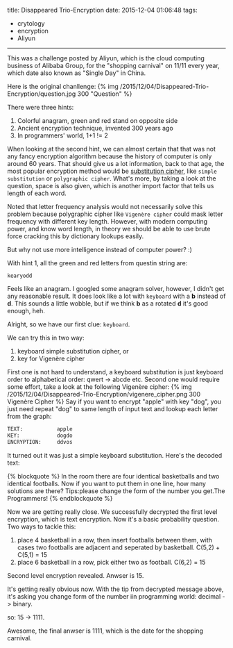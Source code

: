 title: Disappeared Trio-Encryption
date: 2015-12-04 01:06:48
tags:
 - crytology
 - encryption
 - Aliyun
---
This was a challenge posted by Aliyun, which is the cloud computing business of Alibaba Group, for the "shopping carnival" on 11/11 every year, which date also known as "Single Day" in China.

Here is the original chanllenge:
{% img /2015/12/04/Disappeared-Trio-Encryption/question.jpg 300  "Question" %}

There were three hints:
1. Colorful anagram, green and red stand on opposite side
2. Ancient encryption technique, invented 300 years ago
3. In programmers' world, 1+1 != 2

<!-- more -->
When looking at the second hint, we can almost certain that that was not any fancy encryption algorithm because the history of computer is only around 60 years. That should give us a lot information, back to that age, the most popular encryption method would be [substitution cipher](https://en.wikipedia.org/wiki/Substitution_cipher), like `simple substitution` or `polygraphic cipher`. What's more, by taking a look at the question, space is also given, which is another import factor that tells us length of each word.

Noted that letter frequency analysis would not necessarily solve this problem because polygraphic cipher like `Vigenère cipher` could mask letter frequency with different key length. However, with modern computing power, and know word length, in theory we should be able to use brute force cracking this by dictionary lookups easily.

But why not use more intelligence instead of computer power? :)

With hint 1, all the green and red letters from questin string are:
```
kearyodd
```

Feels like an anagram. I googled some anagram solver, however, I didn't get any reasonable result. It does look like a lot with `keyboard` with a **b** instead of **d**. This sounds a little wobble, but if we think **b** as a rotated **d** it's good enough, heh.

Alright, so we have our first clue: `keyboard`.

We can try this in two way:
1. keyboard simple substitution cipher, or
2. key for Vigenère cipher

First one is not hard to understand, a keyboard substitution is just keyboard order to alphabetical order: qwert -> abcde etc.
Second one would require some effort, take a look at the following Vigenère cipher:
{% img /2015/12/04/Disappeared-Trio-Encryption/vigenere_cipher.png 300 Vigenère Cipher %}
Say if you want to encrypt "apple" with key "dog", you just need repeat "dog" to same length of input text and lookup each letter from the graph:
```txt Vigenère Cipher
TEXT: 			apple
KEY:  			dogdo
ENCRYPTION:		ddvos
```
It turned out it was just a simple keyboard substitution. Here's the decoded text:

{% blockquote %}
In the room there are four identical basketballs and two identical footballs. Now if you want to put them in one line, how many solutions are there? Tips:please change the form of the number you get.The Programmers!
{% endblockquote %}

Now we are getting really close. We successfully decrypted the first level encryption, which is text encryption. Now it's a basic probability question. Two ways to tackle this:
1. place 4 basketball in a row, then insert footballs between them, with cases two footballs are adjacent and seperated by basketball. C(5,2) + C(5,1) = 15
2. place 6 basketball in a row, pick either two as football. C(6,2) = 15

Second level encryption revealed. Anwser is 15.

It's getting really obvious now. With the tip from decrypted message above, it's asking you change form of the number iin programming world: decimal -> binary.

so: 15 -> 1111.

Awesome, the final anwser is 1111, which is the date for the shopping carnival.


